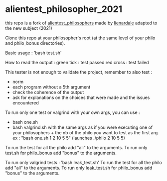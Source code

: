 # alientest_philosopher_2021

this repo is a fork of [alientest_philosophers](https://github.com/lienardale/alientest_philosopher.git) made by [lienardale](https://github.com/lienardale) adapted to the new subject (2021)

Clone this repo at your philosopher's root (at the same level of your philo and philo_bonus directories).

Basic usage : 'bash test.sh'

How to read the output : 
	green tick : test passed
	red cross : test failed

This tester is not enough to validate the project, remember to also test :
- norm
- each program without a 5th argument
- check the coherence of the output
- ask for explanations on the choices that were made and the issues encountered

To run only one test or valgrind with your own args, you can use :
- bash one.sh 
- bash valgrind.sh
with the same args as if you were executing one of your philosophers + the nb of the philo you want to test as the first arg
ex : "bash one.sh 1 2 10 5 5" (launches ./philo 2 10 5 5)

To run the test for all the philo add "all" to the arguments.
To run only test.sh for philo_bonus add "bonus" to the arguments.

To run only valgrind tests : 'bash leak_test.sh'
To run the test for all the philo add "all" to the arguments.
To run only leak_test.sh for philo_bonus add "bonus" to the arguments.

